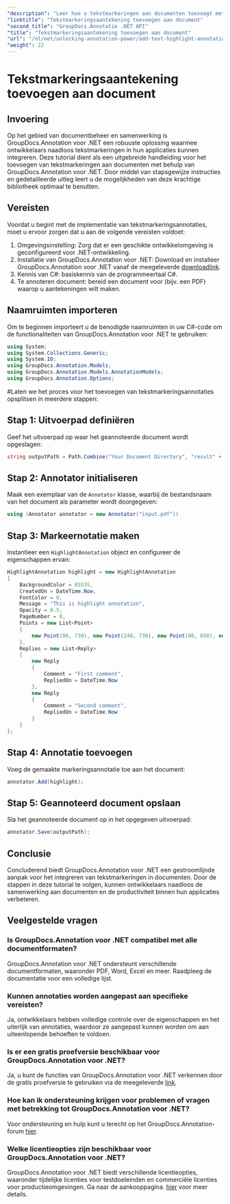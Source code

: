 ```yaml
---
"description": "Leer hoe u tekstmarkeringen aan documenten toevoegt met GroupDocs.Annotation voor .NET. Verbeter samenwerking en productiviteit met deze uitgebreide tool."
"linktitle": "Tekstmarkeringsaantekening toevoegen aan document"
"second_title": "GroupDocs.Annotatie .NET API"
"title": "Tekstmarkeringsaantekening toevoegen aan document"
"url": "/nl/net/unlocking-annotation-power/add-text-highlight-annotation/"
"weight": 22
---
```


# Tekstmarkeringsaantekening toevoegen aan document

## Invoering
Op het gebied van documentbeheer en samenwerking is GroupDocs.Annotation voor .NET een robuuste oplossing waarmee ontwikkelaars naadloos tekstmarkeringen in hun applicaties kunnen integreren. Deze tutorial dient als een uitgebreide handleiding voor het toevoegen van tekstmarkeringen aan documenten met behulp van GroupDocs.Annotation voor .NET. Door middel van stapsgewijze instructies en gedetailleerde uitleg leert u de mogelijkheden van deze krachtige bibliotheek optimaal te benutten.
## Vereisten
Voordat u begint met de implementatie van tekstmarkeringsannotaties, moet u ervoor zorgen dat u aan de volgende vereisten voldoet:
1. Omgevingsinstelling: Zorg dat er een geschikte ontwikkelomgeving is geconfigureerd voor .NET-ontwikkeling.
2. Installatie van GroupDocs.Annotation voor .NET: Download en installeer GroupDocs.Annotation voor .NET vanaf de meegeleverde [downloadlink](https://releases.groupdocs.com/annotation/net/).
3. Kennis van C#: basiskennis van de programmeertaal C#.
4. Te annoteren document: bereid een document voor (bijv. een PDF) waarop u aantekeningen wilt maken.

## Naamruimten importeren
Om te beginnen importeert u de benodigde naamruimten in uw C#-code om de functionaliteiten van GroupDocs.Annotation voor .NET te gebruiken:
```csharp
using System;
using System.Collections.Generic;
using System.IO;
using GroupDocs.Annotation.Models;
using GroupDocs.Annotation.Models.AnnotationModels;
using GroupDocs.Annotation.Options;
```
#Laten we het proces voor het toevoegen van tekstmarkeringsannotaties opsplitsen in meerdere stappen:
## Stap 1: Uitvoerpad definiëren
Geef het uitvoerpad op waar het geannoteerde document wordt opgeslagen:
```csharp
string outputPath = Path.Combine("Your Document Directory", "result" + Path.GetExtension("input.pdf"));
```
## Stap 2: Annotator initialiseren
Maak een exemplaar van de `Annotator` klasse, waarbij de bestandsnaam van het document als parameter wordt doorgegeven:
```csharp
using (Annotator annotator = new Annotator("input.pdf"))
```
## Stap 3: Markeernotatie maken
Instantieer een `HighlightAnnotation` object en configureer de eigenschappen ervan:
```csharp
HighlightAnnotation highlight = new HighlightAnnotation
{
    BackgroundColor = 65535,
    CreatedOn = DateTime.Now,
    FontColor = 0,
    Message = "This is highlight annotation",
    Opacity = 0.5,
    PageNumber = 0,
    Points = new List<Point>
    {
        new Point(80, 730), new Point(240, 730), new Point(80, 650), new Point(240, 650)
    },
    Replies = new List<Reply>
    {
        new Reply
        {
            Comment = "First comment",
            RepliedOn = DateTime.Now
        },
        new Reply
        {
            Comment = "Second comment",
            RepliedOn = DateTime.Now
        }
    }
};
```
## Stap 4: Annotatie toevoegen
Voeg de gemaakte markeringsannotatie toe aan het document:
```csharp
annotator.Add(highlight);
```
## Stap 5: Geannoteerd document opslaan
Sla het geannoteerde document op in het opgegeven uitvoerpad:
```csharp
annotator.Save(outputPath);
```

## Conclusie
Concluderend biedt GroupDocs.Annotation voor .NET een gestroomlijnde aanpak voor het integreren van tekstmarkeringen in documenten. Door de stappen in deze tutorial te volgen, kunnen ontwikkelaars naadloos de samenwerking aan documenten en de productiviteit binnen hun applicaties verbeteren.
## Veelgestelde vragen
### Is GroupDocs.Annotation voor .NET compatibel met alle documentformaten?
GroupDocs.Annotation voor .NET ondersteunt verschillende documentformaten, waaronder PDF, Word, Excel en meer. Raadpleeg de documentatie voor een volledige lijst.
### Kunnen annotaties worden aangepast aan specifieke vereisten?
Ja, ontwikkelaars hebben volledige controle over de eigenschappen en het uiterlijk van annotaties, waardoor ze aangepast kunnen worden om aan uiteenlopende behoeften te voldoen.
### Is er een gratis proefversie beschikbaar voor GroupDocs.Annotation voor .NET?
Ja, u kunt de functies van GroupDocs.Annotation voor .NET verkennen door de gratis proefversie te gebruiken via de meegeleverde [link](https://releases.groupdocs.com/).
### Hoe kan ik ondersteuning krijgen voor problemen of vragen met betrekking tot GroupDocs.Annotation voor .NET?
Voor ondersteuning en hulp kunt u terecht op het GroupDocs.Annotation-forum [hier](https://forum.groupdocs.com/c/annotation/10).
### Welke licentieopties zijn beschikbaar voor GroupDocs.Annotation voor .NET?
GroupDocs.Annotation voor .NET biedt verschillende licentieopties, waaronder tijdelijke licenties voor testdoeleinden en commerciële licenties voor productieomgevingen. Ga naar de aankooppagina. [hier](https://purchase.groupdocs.com/buy) voor meer details.